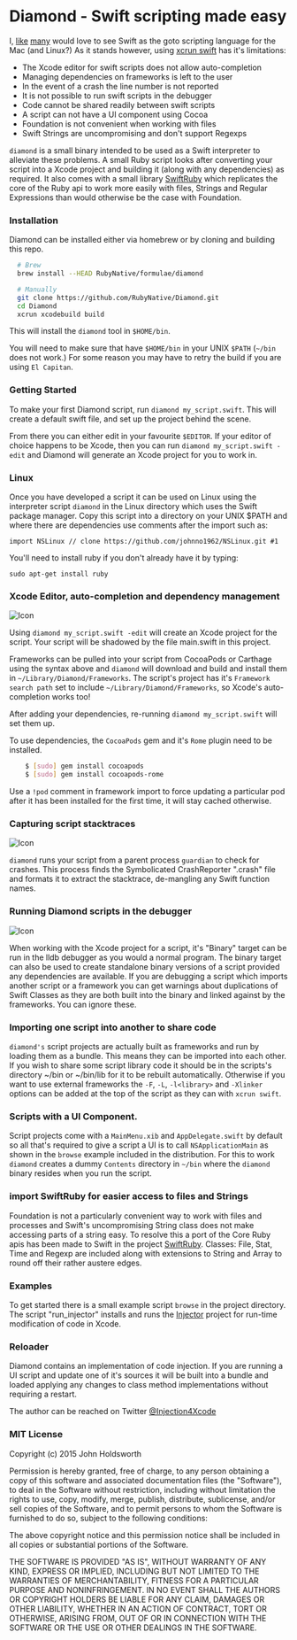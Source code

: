 
# Diamond - Swift scripting made easy

I, [like](https://realm.io/news/swift-for-rubyists/) [many](https://realm.io/news/swift-scripting/)
would love to see Swift as the goto scripting language for the Mac (and Linux?)
As it stands however, using [xcrun swift](http://nomothetis.svbtle.com/swift-for-scripting)
has it's limitations:
 
* The Xcode editor for swift scripts does not allow auto-completion
* Managing dependencies on frameworks is left to the user
* In the event of a crash the line number is not reported
* It is not possible to run swift scripts in the debugger
* Code cannot be shared readily between swift scripts
* A script can not have a UI component using Cocoa
* Foundation is not convenient when working with files
* Swift Strings are uncompromising and don't support Regexps

`diamond` is a small binary intended to be used as a Swift interpreter to alleviate these
problems. A small Ruby script looks after converting your script into a Xcode project and
building it (along with any dependencies) as required. It also comes with a small library
[SwiftRuby](https://github.com/RubyNative/SwiftRuby) which replicates the core of the Ruby
api to work more easily with files, Strings and Regular Expressions than would otherwise
be the case with Foundation.

### Installation

Diamond can be installed either via homebrew or by cloning and building this repo.

``` sh
  # Brew
  brew install --HEAD RubyNative/formulae/diamond

  # Manually
  git clone https://github.com/RubyNative/Diamond.git
  cd Diamond
  xcrun xcodebuild build
```

This will install the `diamond` tool in `$HOME/bin`.

You will need to make sure that have `$HOME/bin` in your UNIX `$PATH` (`~/bin`
does not work.) For some reason you may have to retry the build if
you are using `El Capitan`.

### Getting Started

To make your first Diamond script, run `diamond my_script.swift`. This will create a
default swift file, and set up the project behind the scene.

From there you can either edit in your favourite `$EDITOR`. If your editor of choice
happens to be Xcode, then you can run `diamond my_script.swift -edit` and Diamond
will generate an Xcode project for you to work in.

### Linux

Once you have developed a script it can be used on Linux using the interpreter
script `diamond` in the Linux directory which uses the Swift package manager.
Copy this script into a directory on your UNIX $PATH and where there are
dependencies use comments after the import such as:

    import NSLinux // clone https://github.com/johnno1962/NSLinux.git #1

You'll need to install ruby if you don't already have it by typing:

    sudo apt-get install ruby

### Xcode Editor, auto-completion and dependency management

![Icon](http://injectionforxcode.johnholdsworth.com/completion.png)

Using `diamond my_script.swift -edit` will create an Xcode project for the script.
Your script will be shadowed by the file main.swift in this project.

Frameworks can be pulled into your script from CocoaPods or Carthage using the
syntax above and `diamond` will download and build and install them in `~/Library/Diamond/Frameworks`.
The script's project has it's `Framework search path` set to include
`~/Library/Diamond/Frameworks`, so Xcode's auto-completion works too!

After adding your dependencies, re-running `diamond my_script.swift` will set
them up.

To use dependencies, the `CocoaPods` gem and it's `Rome` plugin need to be installed.

``` sh
    $ [sudo] gem install cocoapods
    $ [sudo] gem install cocoapods-rome
```

Use a `!pod` comment in framework import to force updating a particular pod after
it has been installed for the first time, it will stay cached otherwise.


### Capturing script stacktraces

![Icon](http://injectionforxcode.johnholdsworth.com/stacktrace.png)

`diamond` runs your script from a parent process `guardian` to check
for crashes. This process finds the Symbolicated CrashReporter ".crash" file
and formats it to extract the stacktrace, de-mangling any Swift function names.

### Running Diamond scripts in the debugger

![Icon](http://injectionforxcode.johnholdsworth.com/debugging.png)

When working with the Xcode project for a script, it's "Binary" target can be run
in the lldb debugger as you would a normal program. The binary target can also be
used to create standalone binary versions of a script provided any dependencies
are available. If you are debugging a script which imports another script or a
framework you can get warnings about duplications of Swift Classes as they
are both built into the binary and linked against by the frameworks.
You can ignore these.

### Importing one script into another to share code

`diamond's` script projects are actually built as frameworks and run by loading
them as a bundle. This means they can be imported into each other. If you wish to
share some script library code it should be in the scripts's directory ~/bin or
~/bin/lib for it to be rebuilt automatically. Otherwise if you want to use external
frameworks the `-F`, `-L`, `-l<library>` and `-Xlinker` options can be added at the
top of the script as they can with `xcrun swift`.

### Scripts with a UI Component.

Script projects come with a `MainMenu.xib` and `AppDelegate.swift` by default so all that's
required to give a script a UI is to call `NSApplicationMain` as shown in the `browse`
example included in the distribution. For this to work `diamond` creates a dummy `Contents`
directory in `~/bin` where the `diamond` binary resides when you run the script.

### import SwiftRuby for easier access to files and Strings

Foundation is not a particularly convenient way to work with files and processes
and Swift's uncompromising String class does not make accessing parts of a string
easy. To resolve this a port of the Core Ruby apis has been made to Swift in the
project [SwiftRuby](https://github.com/RubyNative/SwiftRuby). Classes: File, Stat,
Time and Regexp are included along with extensions to String and Array to round off
their rather austere edges.

### Examples

To get started there is a small example script `browse` in the project directory.
The script "run_injector" installs and runs the [Injector](https://github.com/johnno1962/Injector)
project for run-time modification of code in Xcode.

### Reloader

Diamond contains an implementation of code injection. If you are running a
UI script and update one of it's sources it will be built into a bundle
and loaded applying any changes to class method implementations without
requiring a restart.

The author can be reached on Twitter
[@Injection4Xcode](https://twitter.com/#!/@Injection4Xcode)

### MIT License

Copyright (c) 2015 John Holdsworth

Permission is hereby granted, free of charge, to any person obtaining a copy
of this software and associated documentation files (the "Software"), to deal
in the Software without restriction, including without limitation the rights
to use, copy, modify, merge, publish, distribute, sublicense, and/or sell
copies of the Software, and to permit persons to whom the Software is
furnished to do so, subject to the following conditions:

The above copyright notice and this permission notice shall be included in
all copies or substantial portions of the Software.

THE SOFTWARE IS PROVIDED "AS IS", WITHOUT WARRANTY OF ANY KIND, EXPRESS OR
IMPLIED, INCLUDING BUT NOT LIMITED TO THE WARRANTIES OF MERCHANTABILITY,
FITNESS FOR A PARTICULAR PURPOSE AND NONINFRINGEMENT. IN NO EVENT SHALL THE
AUTHORS OR COPYRIGHT HOLDERS BE LIABLE FOR ANY CLAIM, DAMAGES OR OTHER
LIABILITY, WHETHER IN AN ACTION OF CONTRACT, TORT OR OTHERWISE, ARISING FROM,
OUT OF OR IN CONNECTION WITH THE SOFTWARE OR THE USE OR OTHER DEALINGS IN
THE SOFTWARE.
